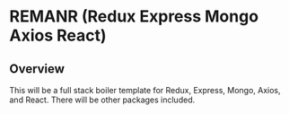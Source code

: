 # REMANR (Redux Express Mongo Axios React)

## Overview

This will be a full stack boiler template for Redux, Express, Mongo, Axios, and React. There will be other packages included. 